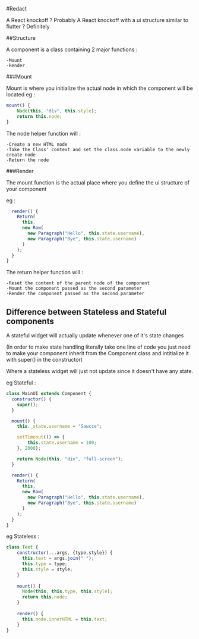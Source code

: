 #Redact

A React knockoff ? Probably
A React knockoff with a ui structure similar to flutter ? Definitely

##Structure

A component is a class containing 2 major functions :

    -Mount
    -Render

###Mount

Mount is where you initialize the actual node in which the component will be located
eg :       
```js
mount() {
    Node(this, "div", this.style);
    return this.node;
}
```

The node helper function will :

    -Create a new HTML node
    -Take the Class' context and set the class.node variable to the newly create node
    -Return the node 

###Render

The mount function is the actual place where you define the ui structure of your component

eg :       
```js
  render() {
    Return(
      this,
      new Row(
        new Paragraph("Hello", this.state.username),
        new Paragraph("Bye", this.state.username)
      )
    );
  }
}
```

The return helper function will :

    -Reset the content of the parent node of the component
    -Mount the component passed as the second parameter
    -Render the component passed as the second parameter

## Difference between Stateless and Stateful components

A stateful widget will actually update whenever one of it's state changes

(In order to make state handling literally take one line of code you just need to make your component inherit from the Component class and intitialize it with super() in the constructor)

Where a stateless widget will just not update since it doesn't have any state.

eg Stateful :
```js
class MainUI extends Component {
  constructor() {
    super();
  }

  mount() {
    this._state.username = "Sawcce";

    setTimeout(() => {
        this.state.username = 100;
    }, 2000);

    return Node(this, "div", "full-screen");
  }

  render() {
    Return(
      this,
      new Row(
        new Paragraph("Hello", this.state.username),
        new Paragraph("Bye", this.state.username)
      )
    );
  }
}
```

eg Stateless : 
```js
class Text {
    constructor(...args, {type,style}) {
      this.text = args.join(" ");
      this.type = type;
      this.style = style;
    }
  
    mount() {
      Node(this, this.type, this.style);
      return this.node;
    }
  
    render() {
      this.node.innerHTML = this.text;
    }
}
```
